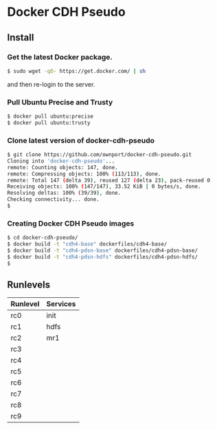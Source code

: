 # Docker CDH Pseudo

## Install

### Get the latest Docker package.

```sh
$ sudo wget -qO- https://get.docker.com/ | sh
```
and then re-login to the server.

### Pull Ubuntu Precise and Trusty

```sh
$ docker pull ubuntu:precise
$ docker pull ubuntu:trusty
```

### Clone latest version of docker-cdh-pseudo

```sh
$ git clone https://github.com/ownport/docker-cdh-pseudo.git
Cloning into 'docker-cdh-pseudo'...
remote: Counting objects: 147, done.
remote: Compressing objects: 100% (113/113), done.
remote: Total 147 (delta 39), reused 127 (delta 23), pack-reused 0
Receiving objects: 100% (147/147), 33.52 KiB | 0 bytes/s, done.
Resolving deltas: 100% (39/39), done.
Checking connectivity... done.
$
```

### Creating Docker CDH Pseudo images

```sh
$ cd docker-cdh-pseudo/
$ docker build -t "cdh4-base" dockerfiles/cdh4-base/
$ docker build -t "cdh4-pdsn-base" dockerfiles/cdh4-pdsn-base/
$ docker build -t "cdh4-pdsn-hdfs" dockerfiles/cdh4-pdsn-hdfs/
$
```

## Runlevels

Runlevel | Services
-------- | ----------------
rc0      | init
rc1      | hdfs
rc2      | mr1
rc3      | 
rc4      |
rc5      |
rc6      |
rc7      |
rc8      |
rc9      |



